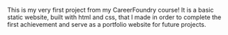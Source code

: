 This is my very first project from my CareerFoundry course! It is a basic static website, built with html and css, that I made in order to complete the first achievement and serve as a portfolio website for future projects.
